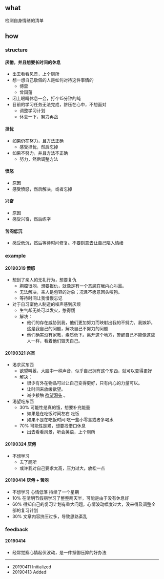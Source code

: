 ## what

检测自身情绪的清单

## how

### structure

#### 厌倦，并且想要长时间的休息

- 出去看看风景，上个厕所
- 想一想自己敬佩的人是如何对待这件事情的
  - 傅雷
  - 曾国藩
- 闭上眼睛休息一会，打个15分钟的盹
- 目前的学习任务无法完成，挤压在心中，不想面对
  - 调整学习计划
  - 休息一下，努力再战

#### 担忧

- 如果仍在努力，且方法正确
  - 感受担忧，然后忘掉
- 如果不努力，并且方法不正确
  - 努力，然后调整方法

#### 愤怒

- 原因 
- 感受愤怒，然后解决，或者忘掉

#### 兴奋

- 原因 
- 感受兴奋，然后练字 

#### 苦闷低沉

- 感受低沉，然后等待时间修复。不要刻意去让自己陷入情绪

### example

#### 20190319 愤怒 

- 想到了亲人的无礼行为，想要复仇
  - 胸腔很闷，想要报仇，就像是有一个恶魔在我内心叫嚣。
  - 无法解决，亲人是包容的对象；况且不愿意回头咬狗。
  - 等待时间让我慢慢忘记
- 对于自习室他人制造的噪声感到厌烦
  - 生气却无处可以发火，憋得慌
  - 解决：
    - 他们的存在威胁到我，他们更加努力而映射出我的不努力，我嫉妒。这是我自己的问题，解决自己不努力的问题
    - 他们确实没有家教，素质低下。离开这个地方，警醒自己不能像这些人一样，看着他们毁灭自己。

#### 20190321 兴奋

- 渴求买东西
  - 欲望叫嚣，大脑中一种声音，似乎自己拥有这个东西，就可以变得更好
  - 解决：
    - 很少有外在物品可以让自己变得更好，只有内心的力量可以。
    - 让时间来放缓欲望。
    - 减少接触 [欲望源头](20190411-2.md) 。  
- 渴望吃东西
  - 30% 可能性是真的饿，想要补充能量 
    - 如果是在吃饭时间左右 吃饭
    - 如果不是在吃饭时间 吃一些小零食或者多喝水
  - 70% 可能性是累，想要找借口休息
    - 出去看看风景，听会英语，上个厕所

#### 20190324 厌倦

- 不想学习
  - 去了厕所
  - 或许我对自己要求太高，压力过大，放松一点  

#### 20190414 厌倦 + 苦闷

- 不想学习 心情低落 持续了一个星期
- 10% 在清明节假期学习了整整两天半，可能是由于没有休息好
- 60% 得知自己的复习计划有重大问题，心情波动幅度过大，没来得及调整全部的复习计划
- 30% 文章内容挤压过多，导致思路紊乱

### feedback

#### 20190414

- 经常觉察心情起伏波动，是一件抵御压抑的好办法

------

- 20190411 Initialized
- 20190413 Added